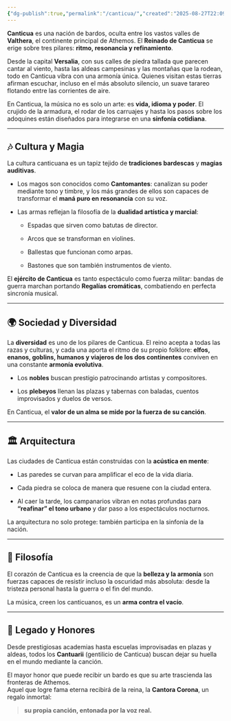 ```yaml
---
{"dg-publish":true,"permalink":"/canticua/","created":"2025-08-27T22:09:11.010-06:00","updated":"2025-08-27T22:35:36.000-06:00"}
---
```



**Canticua** es una nación de bardos, oculta entre los vastos valles de **Valthera**, el continente principal de Athemos. El **Reinado de Canticua** se erige sobre tres pilares: **ritmo, resonancia y refinamiento**.

Desde la capital **Versalia**, con sus calles de piedra tallada que parecen cantar al viento, hasta las aldeas campesinas y las montañas que la rodean, todo en Canticua vibra con una armonía única. Quienes visitan estas tierras afirman escuchar, incluso en el más absoluto silencio, un suave tarareo flotando entre las corrientes de aire.

En Canticua, la música no es solo un arte: es **vida, idioma y poder**. El crujido de la armadura, el rodar de los carruajes y hasta los pasos sobre los adoquines están diseñados para integrarse en una **sinfonía cotidiana**.

---

## 🎶 Cultura y Magia

La cultura canticuana es un tapiz tejido de **tradiciones bardescas** y **magias auditivas**.

- Los magos son conocidos como **Cantomantes**: canalizan su poder mediante tono y timbre, y los más grandes de ellos son capaces de transformar el **maná puro en resonancia** con su voz.
    
- Las armas reflejan la filosofía de la **dualidad artística y marcial**:
    
    - Espadas que sirven como batutas de director.
        
    - Arcos que se transforman en violines.
        
    - Ballestas que funcionan como arpas.
        
    - Bastones que son también instrumentos de viento.
        

El **ejército de Canticua** es tanto espectáculo como fuerza militar: bandas de guerra marchan portando **Regalías cromáticas**, combatiendo en perfecta sincronía musical.

---

## 🌍 Sociedad y Diversidad

La **diversidad** es uno de los pilares de Canticua. El reino acepta a todas las razas y culturas, y cada una aporta el ritmo de su propio folklore: **elfos, enanos, goblins, humanos y viajeros de los dos continentes** conviven en una constante **armonía evolutiva**.

- Los **nobles** buscan prestigio patrocinando artistas y compositores.
    
- Los **plebeyos** llenan las plazas y tabernas con baladas, cuentos improvisados y duelos de versos.
    

En Canticua, el **valor de un alma se mide por la fuerza de su canción**.

---

## 🏛️ Arquitectura

Las ciudades de Canticua están construidas con la **acústica en mente**:

- Las paredes se curvan para amplificar el eco de la vida diaria.
    
- Cada piedra se coloca de manera que resuene con la ciudad entera.
    
- Al caer la tarde, los campanarios vibran en notas profundas para **“reafinar” el tono urbano** y dar paso a los espectáculos nocturnos.
    

La arquitectura no solo protege: también participa en la sinfonía de la nación.

---

## 💖 Filosofía

El corazón de Canticua es la creencia de que la **belleza y la armonía** son fuerzas capaces de resistir incluso la oscuridad más absoluta: desde la tristeza personal hasta la guerra o el fin del mundo.

La música, creen los canticuanos, es un **arma contra el vacío**.

---

## 🎤 Legado y Honores

Desde prestigiosas academias hasta escuelas improvisadas en plazas y aldeas, todos los **Cantuarii** (gentilicio de Canticua) buscan dejar su huella en el mundo mediante la canción.

El mayor honor que puede recibir un bardo es que su arte trascienda las fronteras de Athemos.  
Aquel que logre fama eterna recibirá de la reina, la **Cantora Corona**, un regalo inmortal:

> **su propia canción, entonada por la voz real.**
